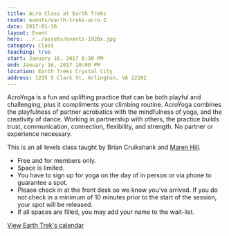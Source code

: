 ```yaml
---
title: Acro Class at Earth Treks
route: events/earth-treks-acro-2
date: 2017-01-16
layout: Event
hero: ../../assets/events-1920x.jpg
category: Class
teaching: true
start: January 16, 2017 8:30 PM
end: January 16, 2017 10:00 PM
location: Earth Treks Crystal City
address: 1235 S Clark St, Arlington, VA 22202
---
```


AcroYoga is a fun and uplifting practice that can be both playful and challenging, plus it compliments your climbing routine. AcroYoga combines the playfulness of partner acrobatics with the mindfulness of yoga, and the creativity of dance. Working in partnership with others, the practice builds trust, communication, connection, flexibility, and strength. No partner or experience necessary.

This is an all levels class taught by Brian Cruikshank and [Maren Hill](https://marenacroyoga.com/ "Visit Maren's website").
* Free and for members only.
* Space is limited.
* You have to sign up for yoga on the day of in person or via phone to guarantee a spot.
* Please check in at the front desk so we know you’ve arrived. If you do not check in a minimum of 10 minutes prior to the start of the session, your spot will be released.
* If all spaces are filled, you may add your name to the wait-list.

[View Earth Trek's calendar](https://www.earthtreksclimbing.com/calendar/crystalcity/)
